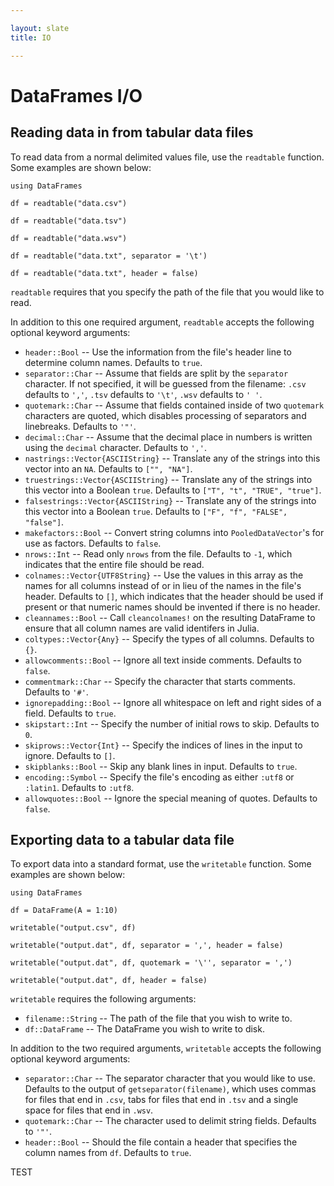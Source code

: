 ```yaml
---

layout: slate
title: IO

---
```


# DataFrames I/O

## Reading data in from tabular data files

To read data from a normal delimited values file, use the `readtable` function. Some examples are shown below:

	using DataFrames

	df = readtable("data.csv")

	df = readtable("data.tsv")

	df = readtable("data.wsv")

	df = readtable("data.txt", separator = '\t')

	df = readtable("data.txt", header = false)

`readtable` requires that you specify the path of the file that you would like to read.

In addition to this one required argument, `readtable` accepts the following optional keyword arguments:

* `header::Bool` -- Use the information from the file's header line to determine column names. Defaults to `true`.
* `separator::Char` -- Assume that fields are split by the `separator` character. If not specified, it will be guessed from the filename: `.csv` defaults to `','`, `.tsv` defaults to `'\t'`, `.wsv` defaults to `' '`.
* `quotemark::Char` -- Assume that fields contained inside of two `quotemark` characters are quoted, which disables processing of separators and linebreaks. Defaults to `'"'`.
* `decimal::Char` -- Assume that the decimal place in numbers is written using the `decimal` character. Defaults to `','`.
* `nastrings::Vector{ASCIIString}` -- Translate any of the strings into this vector into an `NA`. Defaults to `["", "NA"]`.
* `truestrings::Vector{ASCIIString}` -- Translate any of the strings into this vector into a Boolean `true`. Defaults to `["T", "t", "TRUE", "true"]`.
* `falsestrings::Vector{ASCIIString}` -- Translate any of the strings into this vector into a Boolean `true`. Defaults to `["F", "f", "FALSE", "false"]`.
* `makefactors::Bool` -- Convert string columns into `PooledDataVector`'s for use as factors. Defaults to `false`.
* `nrows::Int` -- Read only `nrows` from the file. Defaults to `-1`, which indicates that the entire file should be read.
* `colnames::Vector{UTF8String}` -- Use the values in this array as the names for all columns instead of or in lieu of the names in the file's header. Defaults to `[]`, which indicates that the header should be used if present or that numeric names should be invented if there is no header.
* `cleannames::Bool` -- Call `cleancolnames!` on the resulting DataFrame to ensure that all column names are valid identifers in Julia.
* `coltypes::Vector{Any}` -- Specify the types of all columns. Defaults to `{}`.
* `allowcomments::Bool` -- Ignore all text inside comments. Defaults to `false`.
* `commentmark::Char` -- Specify the character that starts comments. Defaults to `'#'`.
* `ignorepadding::Bool` -- Ignore all whitespace on left and right sides of a field. Defaults to `true`.
* `skipstart::Int` -- Specify the number of initial rows to skip. Defaults to `0`.
* `skiprows::Vector{Int}` -- Specify the indices of lines in the input to ignore. Defaults to `[]`.
* `skipblanks::Bool` -- Skip any blank lines in input. Defaults to `true`.
* `encoding::Symbol` -- Specify the file's encoding as either `:utf8` or `:latin1`. Defaults to `:utf8`.
* `allowquotes::Bool` -- Ignore the special meaning of quotes. Defaults to `false`.

## Exporting data to a tabular data file

To export data into a standard format, use the `writetable` function. Some examples are shown below:

	using DataFrames

	df = DataFrame(A = 1:10)

	writetable("output.csv", df)

	writetable("output.dat", df, separator = ',', header = false)

	writetable("output.dat", df, quotemark = '\'', separator = ',')

	writetable("output.dat", df, header = false)

`writetable` requires the following arguments:

* `filename::String` -- The path of the file that you wish to write to.
* `df::DataFrame` -- The DataFrame you wish to write to disk.

In addition to the two required arguments, `writetable` accepts the following optional keyword arguments:

* `separator::Char` -- The separator character that you would like to use. Defaults to the output of `getseparator(filename)`, which uses commas for files that end in `.csv`, tabs for files that end in `.tsv` and a single space for files that end in `.wsv`.
* `quotemark::Char` -- The character used to delimit string fields. Defaults to `'"'`.
* `header::Bool` -- Should the file contain a header that specifies the column names from `df`. Defaults to `true`.

TEST
